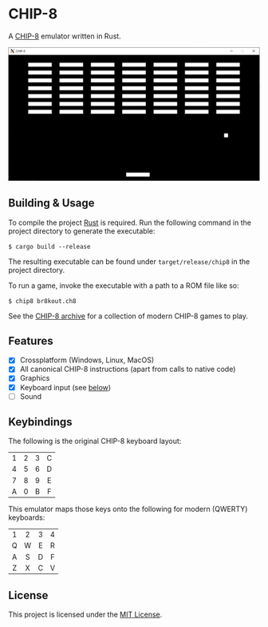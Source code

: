 # CHIP-8

A [CHIP-8](https://www.rust-lang.org/) emulator written in Rust.

![Screenshot of the emulator playing a breakout clone](./screenshot.png)

## Building & Usage

To compile the project [Rust](https://www.rust-lang.org/) is required.
Run the following command in the project directory to generate the executable:
```
$ cargo build --release
```

The resulting executable can be found under `target/release/chip8` in the project
directory.

To run a game, invoke the executable with a path to a ROM file like so:
```
$ chip8 br8kout.ch8
```

See the [CHIP-8 archive](https://johnearnest.github.io/chip8Archive/) for a 
collection of modern CHIP-8 games to play.

## Features

- [x] Crossplatform (Windows, Linux, MacOS)
- [x] All canonical CHIP-8 instructions (apart from calls to native code)
- [x] Graphics
- [x] Keyboard input (see [below](##Keybindings))
- [ ] Sound

## Keybindings

The following is the original CHIP-8 keyboard layout:

|   |   |   |   |
|:-:|:-:|:-:|:-:|
| 1 | 2 | 3 | C |
| 4 | 5 | 6 | D |
| 7 | 8 | 9 | E |
| A | 0 | B | F |

This emulator maps those keys onto the following for modern (QWERTY) keyboards:

|   |   |   |   |
|:-:|:-:|:-:|:-:|
| 1 | 2 | 3 | 4 |
| Q | W | E | R |
| A | S | D | F |
| Z | X | C | V |

## License

This project is licensed under the [MIT License](./LICENSE).
